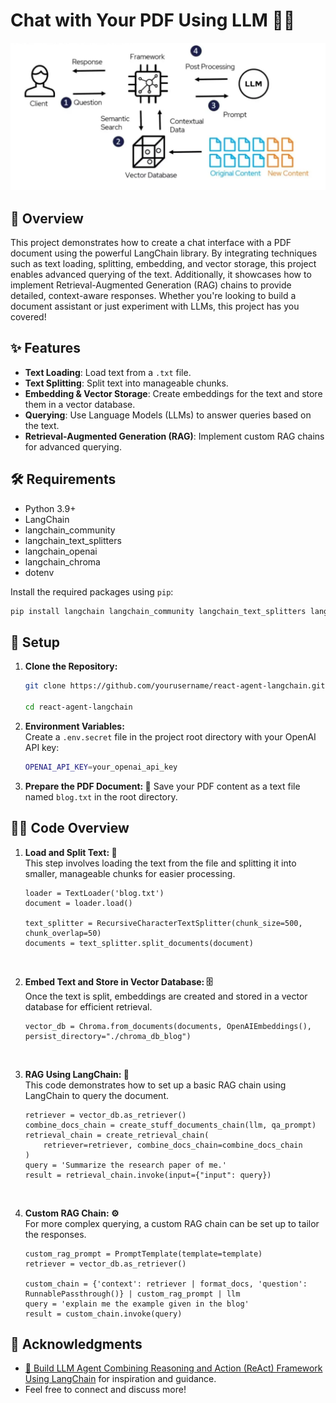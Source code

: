 # Chat with Your PDF Using LLM 🔗🤖
![image](img.png)

## 📖 Overview 
This project demonstrates how to create a chat interface with a PDF document using the powerful LangChain library. By integrating techniques such as text loading, splitting, embedding, and vector storage, this project enables advanced querying of the text. Additionally, it showcases how to implement Retrieval-Augmented Generation (RAG) chains to provide detailed, context-aware responses. Whether you're looking to build a document assistant or just experiment with LLMs, this project has you covered!


## ✨ Features 
- **Text Loading**: Load text from a `.txt` file.
- **Text Splitting**: Split text into manageable chunks.
- **Embedding & Vector Storage**: Create embeddings for the text and store them in a vector database.
- **Querying**: Use Language Models (LLMs) to answer queries based on the text.
- **Retrieval-Augmented Generation (RAG)**: Implement custom RAG chains for advanced querying.

## 🛠️ Requirements
- Python 3.9+
- LangChain
- langchain_community
- langchain_text_splitters
- langchain_openai
- langchain_chroma
- dotenv

Install the required packages using `pip`:

```bash
pip install langchain langchain_community langchain_text_splitters langchain_openai langchain_chroma python-dotenv
```

## 🚀 Setup

1. **Clone the Repository:**

   ```bash
   git clone https://github.com/yourusername/react-agent-langchain.git
   
   cd react-agent-langchain
2. **Environment Variables:**    
    Create a `.env.secret` file in the project root directory with your OpenAI API key:
    ```bash
   OPENAI_API_KEY=your_openai_api_key
3. **Prepare the PDF Document: 📝**
    Save your PDF content as a text file named `blog.txt` in the root directory.

## 🧑‍💻 Code Overview
1. **Load and Split Text: 📜**
</br>This step involves loading the text from the file and splitting it into smaller, manageable chunks for easier processing.
    
    ```
    loader = TextLoader('blog.txt')
    document = loader.load()

    text_splitter = RecursiveCharacterTextSplitter(chunk_size=500, chunk_overlap=50)
    documents = text_splitter.split_documents(document)
    ```
</br>

2. **Embed Text and Store in Vector Database: 🗄️**
    </br>Once the text is split, embeddings are created and stored in a vector database for efficient retrieval.
    
    ```
    vector_db = Chroma.from_documents(documents, OpenAIEmbeddings(), persist_directory="./chroma_db_blog")
    ```

</br>

3. **RAG Using LangChain: 🔄**
    </br>This code demonstrates how to set up a basic RAG chain using LangChain to query the document.
    
    ```
    retriever = vector_db.as_retriever()
    combine_docs_chain = create_stuff_documents_chain(llm, qa_prompt)
    retrieval_chain = create_retrieval_chain(
        retriever=retriever, combine_docs_chain=combine_docs_chain
    )
    query = 'Summarize the research paper of me.'
    result = retrieval_chain.invoke(input={"input": query})
    ```
</br>

4. **Custom RAG Chain: ⚙️**
    </br>For more complex querying, a custom RAG chain can be set up to tailor the responses.
    
    ```
    custom_rag_prompt = PromptTemplate(template=template)
    retriever = vector_db.as_retriever()

    custom_chain = {'context': retriever | format_docs, 'question': RunnablePassthrough()} | custom_rag_prompt | llm
    query = 'explain me the example given in the blog'
    result = custom_chain.invoke(query)
    ```


## 🙏 Acknowledgments
- [📝  Build LLM Agent Combining Reasoning and Action (ReAct) Framework Using LangChain](https://medium.com/@jainashish.079/build-llm-agent-combining-reasoning-and-action-react-framework-using-langchain-379a89a7e881) for inspiration and guidance.
- Feel free to connect and discuss more!